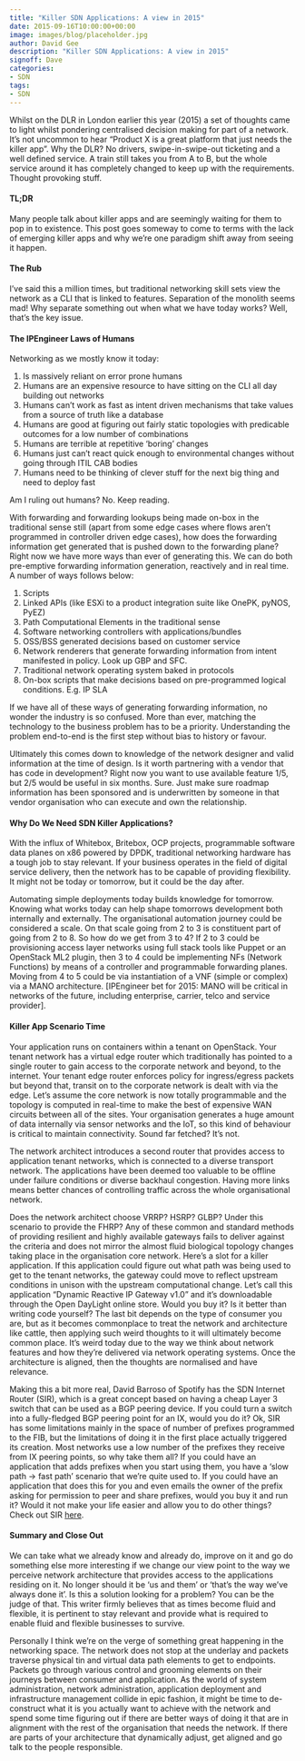 ```yaml
---
title: "Killer SDN Applications: A view in 2015"
date: 2015-09-16T10:00:00+00:00
image: images/blog/placeholder.jpg
author: David Gee
description: "Killer SDN Applications: A view in 2015"
signoff: Dave
categories:
- SDN
tags:
- SDN
---
```


Whilst on the DLR in London earlier this year (2015) a set of thoughts came to light whilst pondering centralised decision making for part of a network. It’s not uncommon to hear “Product X is a great platform that just needs the killer app”. Why the DLR? No drivers, swipe-in-swipe-out ticketing and a well defined service. A train still takes you from A to B, but the whole service around it has completely changed to keep up with the requirements. Thought provoking stuff.

#### TL;DR

Many people talk about killer apps and are seemingly waiting for them to pop in to existence. This post goes someway to come to terms with the lack of emerging killer apps and why we’re one paradigm shift away from seeing it happen.

#### The Rub
I’ve said this a million times, but traditional networking skill sets view the network as a CLI that is linked to features. Separation of the monolith seems mad! Why separate something out when what we have today works? Well, that’s the key issue.

#### The IPEngineer Laws of Humans

Networking as we mostly know it today:

1. Is massively reliant on error prone humans
2. Humans are an expensive resource to have sitting on the CLI all day building out networks
3. Humans can’t work as fast as intent driven mechanisms that take values from a source of truth like a database
4. Humans are good at figuring out fairly static topologies with predicable outcomes for a low number of combinations
5. Humans are terrible at repetitive ‘boring’ changes
6. Humans just can’t react quick enough to environmental changes without going through ITIL CAB bodies
7. Humans need to be thinking of clever stuff for the next big thing and need to deploy fast

Am I ruling out humans? No. Keep reading.

With forwarding and forwarding lookups being made on-box in the traditional sense still (apart from some edge cases where flows aren’t programmed in controller driven edge cases), how does the forwarding information get generated that is pushed down to the forwarding plane? Right now we have more ways than ever of generating this. We can do both pre-emptive forwarding information generation, reactively and in real time. A number of ways follows below:

1. Scripts
2. Linked APIs (like ESXi to a product integration suite like OnePK, pyNOS, PyEZ)
3. Path Computational Elements in the traditional sense
4. Software networking controllers with applications/bundles
5. OSS/BSS generated decisions based on customer service
6. Network renderers that generate forwarding information from intent manifested in policy. Look up GBP and SFC.
7. Traditional network operating system baked in protocols
8. On-box scripts that make decisions based on pre-programmed logical conditions. E.g. IP SLA

If we have all of these ways of generating forwarding information, no wonder the industry is so confused. More than ever, matching the technology to the business problem has to be a priority. Understanding the problem end-to-end is the first step without bias to history or favour.

Ultimately this comes down to knowledge of the network designer and valid information at the time of design. Is it worth partnering with a vendor that has code in development? Right now you want to use available feature 1/5, but 2/5 would be useful in six months. Sure. Just make sure roadmap information has been sponsored and is underwritten by someone in that vendor organisation who can execute and own the relationship.

#### Why Do We Need SDN Killer Applications?

With the influx of Whitebox, Britebox, OCP projects, programmable software data planes on x86 powered by DPDK, traditional networking hardware has a tough job to stay relevant. If your business operates in the field of digital service delivery, then the network has to be capable of providing flexibility. It might not be today or tomorrow, but it could be the day after.

Automating simple deployments today builds knowledge for tomorrow. Knowing what works today can help shape tomorrows development both internally and externally. The organisational automation journey could be considered a scale. On that scale going from 2 to 3 is constituent part of going from 2 to 8. So how do we get from 3 to 4? If 2 to 3 could be provisioning access layer networks using full stack tools like Puppet or an OpenStack ML2 plugin, then 3 to 4 could be implementing NFs (Network Functions) by means of a controller and programmable forwarding planes. Moving from 4 to 5 could be via instantiation of a VNF (simple or complex) via a MANO architecture. [IPEngineer bet for 2015: MANO will be critical in networks of the future, including enterprise, carrier, telco and service provider].

#### Killer App Scenario Time

Your application runs on containers within a tenant on OpenStack. Your tenant network has a virtual edge router which traditionally has pointed to a single router to gain access to the corporate network and beyond, to the internet. Your tenant edge router enforces policy for ingress/egress packets but beyond that, transit on to the corporate network is dealt with via the edge. Let’s assume the core network is now totally programmable and the topology is computed in real-time to make the best of expensive WAN circuits between all of the sites. Your organisation generates a huge amount of data internally via sensor networks and the IoT, so this kind of behaviour is critical to maintain connectivity. Sound far fetched? It’s not.

The network architect introduces a second router that provides access to application tenant networks, which is connected to a diverse transport network. The applications have been deemed too valuable to be offline under failure conditions or diverse backhaul congestion. Having more links means better chances of controlling traffic across the whole organisational network.

Does the network architect choose VRRP? HSRP? GLBP? Under this scenario to provide the FHRP? Any of these common and standard methods of providing resilient and highly available gateways fails to deliver against the criteria and does not mirror the almost fluid biological topology changes taking place in the organisation core network. Here’s a slot for a killer application. If this application could figure out what path was being used to get to the tenant networks, the gateway could move to reflect upstream conditions in unison with the upstream computational change. Let’s call this application “Dynamic Reactive IP Gateway v1.0” and it’s downloadable through the Open DayLight online store. Would you buy it? Is it better than writing code yourself? The last bit depends on the type of consumer you are, but as it becomes commonplace to treat the network and architecture like cattle, then applying such weird thoughts to it will ultimately become common place. It’s weird today due to the way we think about network features and how they’re delivered via network operating systems. Once the architecture is aligned, then the thoughts are normalised and have relevance.

Making this a bit more real, David Barroso of Spotify has the SDN Internet Router (SIR), which is a great concept based on having a cheap Layer 3 switch that can be used as a BGP peering device. If you could turn a switch into a fully-fledged BGP peering point for an IX, would you do it? Ok, SIR has some limitations mainly in the space of number of prefixes programmed to the FIB, but the limitations of doing it in the first place actually triggered its creation. Most networks use a low number of the prefixes they receive from IX peering points, so why take them all? If you could have an application that adds prefixes when you start using them, you have a ‘slow path -> fast path’ scenario that we’re quite used to. If you could have an application that does this for you and even emails the owner of the prefix asking for permission to peer and share prefixes, would you buy it and run it? Would it not make your life easier and allow you to do other things? Check out SIR [here](https://github.com/dbarrosop/sir).

#### Summary and Close Out

We can take what we already know and already do, improve on it and go do something else more interesting if we change our view point to the way we perceive network architecture that provides access to the applications residing on it. No longer should it be ‘us and them’ or ‘that’s the way we’ve always done it’. Is this a solution looking for a problem? You can be the judge of that. This writer firmly believes that as times become fluid and flexible, it is pertinent to stay relevant and provide what is required to enable fluid and flexible businesses to survive.

Personally I think we’re on the verge of something great happening in the networking space. The network does not stop at the underlay and packets traverse physical tin and virtual data path elements to get to endpoints. Packets go through various control and grooming elements on their journeys between consumer and application. As the world of system administration, network administration, application deployment and infrastructure management collide in epic fashion, it might be time to de-construct what it is you actually want to achieve with the network and spend some time figuring out if there are better ways of doing it that are in alignment with the rest of the organisation that needs the network. If there are parts of your architecture that dynamically adjust, get aligned and go talk to the people responsible.